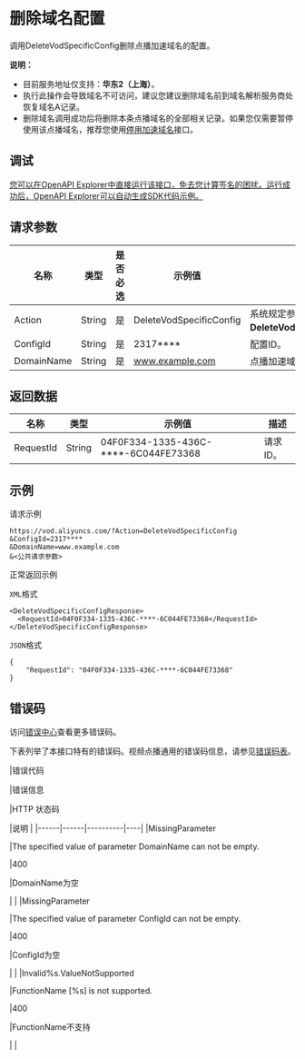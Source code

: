 # 删除域名配置

调用DeleteVodSpecificConfig删除点播加速域名的配置。

**说明：**

-   目前服务地址仅支持：**华东2（上海）**。
-   执行此操作会导致域名不可访问，建议您建议删除域名前到域名解析服务商处恢复域名A记录。
-   删除域名调用成功后将删除本条点播域名的全部相关记录。如果您仅需要暂停使用该点播域名，推荐您使用[停用加速域名](~~120208~~)接口。

## 调试

[您可以在OpenAPI Explorer中直接运行该接口，免去您计算签名的困扰。运行成功后，OpenAPI Explorer可以自动生成SDK代码示例。](https://api.aliyun.com/#product=vod&api=DeleteVodSpecificConfig&type=RPC&version=2017-03-21)

## 请求参数

|名称|类型|是否必选|示例值|描述|
|--|--|----|---|--|
|Action|String|是|DeleteVodSpecificConfig|系统规定参数。取值：**DeleteVodSpecificConfig**。 |
|ConfigId|String|是|2317\*\*\*\*|配置ID。 |
|DomainName|String|是|www.example.com|点播加速域名。 |

## 返回数据

|名称|类型|示例值|描述|
|--|--|---|--|
|RequestId|String|04F0F334-1335-436C-\*\*\*\*-6C044FE73368|请求ID。 |

## 示例

请求示例

```
https://vod.aliyuncs.com/?Action=DeleteVodSpecificConfig
&ConfigId=2317****
&DomainName=www.example.com
&<公共请求参数>
```

正常返回示例

`XML`格式

```
<DeleteVodSpecificConfigResponse>
  <RequestId>04F0F334-1335-436C-****-6C044FE73368</RequestId>
</DeleteVodSpecificConfigResponse>
```

`JSON`格式

```
{
    "RequestId": "04F0F334-1335-436C-****-6C044FE73368"
}
```

## 错误码

访问[错误中心](https://error-center.aliyun.com/status/product/vod)查看更多错误码。

下表列举了本接口特有的错误码。视频点播通用的错误码信息，请参见[错误码表](~~52841~~)。

|错误代码

|错误信息

|HTTP 状态码

|说明 |
|------|------|----------|----|
|MissingParameter

|The specified value of parameter DomainName can not be empty.

|400

|DomainName为空

| |
|MissingParameter

|The specified value of parameter ConfigId can not be empty.

|400

|ConfigId为空

| |
|Invalid%s.ValueNotSupported

|FunctionName \[%s\] is not supported.

|400

|FunctionName不支持

| |

